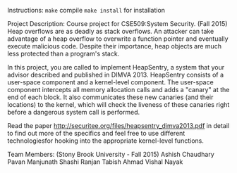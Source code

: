 Instructions:
`make` compile
`make install` for installation

Project Description:
Course project for CSE509:System Security. (Fall 2015)
Heap overflows are as deadly as stack overflows. An attacker can take advantage
of a heap overflow to overwrite a function pointer and eventually execute
malicious code. Despite their importance, heap objects are much less protected
than a program's stack.

In this project, you are called to implement HeapSentry, a system that your
advisor described and published in DIMVA 2013. HeapSentry consists of a user-space
component and a kernel-level component. The user-space component intercepts all
memory allocation calls and adds a "canary" at the end of each block. It also
communicates these new canaries (and their locations) to the kernel, which will
check the liveness of these canaries right before a dangerous system call is
performed.

Read the paper http://securitee.org/files/heapsentry_dimva2013.pdf in detail to
find out more of the specifics and feel free to use different technologiesfor
hooking into the appropriate kernel-level functions.

Team Members:
(Stony Brook University - Fall 2015)
Ashish Chaudhary
Pavan Manjunath
Shashi Ranjan
Tabish Ahmad
Vishal Nayak
